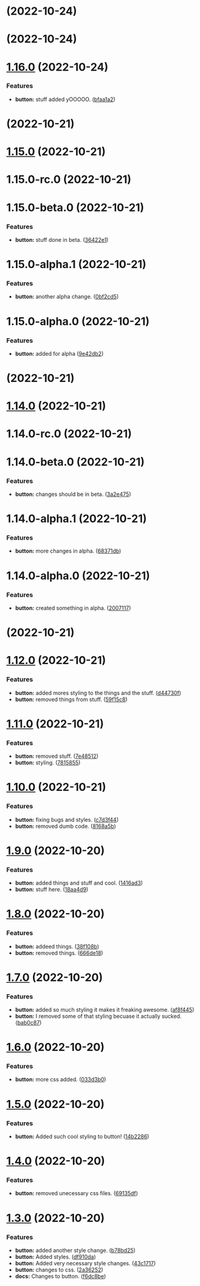 #  (2022-10-24)



# [](https://github.com/AAInternal/aileron/compare/v1.16.0...v) (2022-10-24)



# [1.16.0](https://github.com/AAInternal/aileron/compare/v1.15.0...v1.16.0) (2022-10-24)


### Features

* **button:** stuff added yOOOOO. ([bfaa1a2](https://github.com/AAInternal/aileron/commit/bfaa1a2d72c46cec0f4459fe5b90f55fea1e1137))



# [](https://github.com/AAInternal/aileron/compare/v1.15.0...v) (2022-10-21)



# [1.15.0](https://github.com/AAInternal/aileron/compare/v1.14.0...v1.15.0) (2022-10-21)



# 1.15.0-rc.0 (2022-10-21)



# 1.15.0-beta.0 (2022-10-21)


### Features

* **button:** stuff done in beta. ([36422e1](https://github.com/AAInternal/aileron/commit/36422e13632b982df5d6780e4d9457fef61a7814))



# 1.15.0-alpha.1 (2022-10-21)


### Features

* **button:** another alpha change. ([0bf2cd5](https://github.com/AAInternal/aileron/commit/0bf2cd5f9253ea598efbb807d15d1850a1cd2628))



# 1.15.0-alpha.0 (2022-10-21)


### Features

* **button:** added for alpha ([9e42db2](https://github.com/AAInternal/aileron/commit/9e42db2aa82fda86a301d4621010f7508d259a5d))



# [](https://github.com/AAInternal/aileron/compare/v1.14.0...v) (2022-10-21)



# [1.14.0](https://github.com/AAInternal/aileron/compare/v1.13.0...v1.14.0) (2022-10-21)



# 1.14.0-rc.0 (2022-10-21)



# 1.14.0-beta.0 (2022-10-21)


### Features

* **button:** changes should be in beta. ([3a2e475](https://github.com/AAInternal/aileron/commit/3a2e4750a3f7883a5f1eb00bf37bce4035ed3d6a))



# 1.14.0-alpha.1 (2022-10-21)


### Features

* **button:** more changes in alpha. ([68371db](https://github.com/AAInternal/aileron/commit/68371db2c2688ae320ef2b47cc150c352003dd63))



# 1.14.0-alpha.0 (2022-10-21)


### Features

* **button:** created something in alpha. ([2007117](https://github.com/AAInternal/aileron/commit/2007117afd6bcadc958aaa137dcdc529772ec71c))



# [](https://github.com/AAInternal/aileron/compare/v1.13.0...v) (2022-10-21)



# [1.12.0](https://github.com/AAInternal/aileron/compare/v1.11.0...v1.12.0) (2022-10-21)


### Features

* **button:** added mores styling to the things and the stuff. ([d44730f](https://github.com/AAInternal/aileron/commit/d44730f21fc9168afa166e3611083278e98ee27b))
* **button:** removed things from stuff. ([59f15c8](https://github.com/AAInternal/aileron/commit/59f15c859c715b87877fbfde090a36b1babec125))



# [1.11.0](https://github.com/AAInternal/aileron/compare/v1.10.0...v1.11.0) (2022-10-21)


### Features

* **button:** removed stuff. ([7e48512](https://github.com/AAInternal/aileron/commit/7e48512a9858c20e5a3f11e8362c8fec2e909c13))
* **button:** styling. ([7815855](https://github.com/AAInternal/aileron/commit/78158550e793b5065a2f127b9a3fe756fd1e77ff))



# [1.10.0](https://github.com/AAInternal/aileron/compare/v1.9.0...v1.10.0) (2022-10-21)


### Features

* **button:** fixing bugs and styles. ([c7d3f44](https://github.com/AAInternal/aileron/commit/c7d3f44e5ba6a2e7745f1d7bdfe4b9d71a288a97))
* **button:** removed dumb code. ([8168a5b](https://github.com/AAInternal/aileron/commit/8168a5b029cbe9f3059c5e70e935fac9b5fbab88))



# [1.9.0](https://github.com/AAInternal/aileron/compare/v1.8.0...v1.9.0) (2022-10-20)


### Features

* **button:** added things and stuff and cool. ([1416ad3](https://github.com/AAInternal/aileron/commit/1416ad3931d127007ba605e26a3ac6eb6142eb69))
* **button:** stuff here. ([18aa4d9](https://github.com/AAInternal/aileron/commit/18aa4d91f5f849907c4cbfd30ce326e27640038a))



# [1.8.0](https://github.com/AAInternal/aileron/compare/v1.7.0...v1.8.0) (2022-10-20)


### Features

* **button:** addeed things. ([38f108b](https://github.com/AAInternal/aileron/commit/38f108b562c917f76356f7dd685c8e53d705f8ba))
* **button:** removed things. ([666de18](https://github.com/AAInternal/aileron/commit/666de180cb2d1db3a81f4628f3abc5d94d6a8779))



# [1.7.0](https://github.com/AAInternal/aileron/compare/v1.6.0...v1.7.0) (2022-10-20)


### Features

* **button:** added so much styling it makes it freaking awesome. ([af8f445](https://github.com/AAInternal/aileron/commit/af8f44568b345b14343be3c0631ec321b42670e8))
* **button:** I removed some of that styling becuase it actually sucked. ([bab0c87](https://github.com/AAInternal/aileron/commit/bab0c87ed085e5edd66a38c4c3bed4f0d72d7475))



# [1.6.0](https://github.com/AAInternal/aileron/compare/v1.5.0...v1.6.0) (2022-10-20)


### Features

* **button:** more css added. ([033d3b0](https://github.com/AAInternal/aileron/commit/033d3b05a43122b594204c765efe8f68b31c4b78))



# [1.5.0](https://github.com/AAInternal/aileron/compare/v1.4.0...v1.5.0) (2022-10-20)


### Features

* **button:** Added such cool styling to button! ([14b2286](https://github.com/AAInternal/aileron/commit/14b228607fceb7f3252a782860cb18d0a6bd9e86))



# [1.4.0](https://github.com/AAInternal/aileron/compare/v1.3.0...v1.4.0) (2022-10-20)


### Features

* **button:** removed unecessary css files. ([69135df](https://github.com/AAInternal/aileron/commit/69135df50e30715f9cc82154f922197e6f753a58))



# [1.3.0](https://github.com/AAInternal/aileron/compare/f6dc8befa88ae6feb5dabdacfa7ab99f531ad3e2...v1.3.0) (2022-10-20)


### Features

* **button:** added another style change. ([b78bd25](https://github.com/AAInternal/aileron/commit/b78bd25d7522a86d3c6551f0eb017f83f1eb3b2b))
* **button:** Added styles. ([df910da](https://github.com/AAInternal/aileron/commit/df910da67a350c5ab49d3f0b1e8085e2495d26db))
* **button:** Added very necessary style changes. ([43c1717](https://github.com/AAInternal/aileron/commit/43c171771e522362178a764b7b3bf94b3ed85250))
* **button:** changes to css. ([2a36252](https://github.com/AAInternal/aileron/commit/2a36252090ba2c8328a62d3c94cbaec53f8e960b))
* **docs:** Changes to button. ([f6dc8be](https://github.com/AAInternal/aileron/commit/f6dc8befa88ae6feb5dabdacfa7ab99f531ad3e2))



